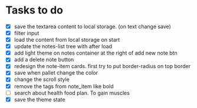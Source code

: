 # Tasks to do

- [x] save the textarea content to local storage. (on text change save)
- [x] filter input
- [x] load the content from local storage on start
- [x] update the notes-list tree with after load
- [x] add light theme on notes container at the right of add new note btn
- [x] add a delete note button
- [x] redesign the note-item cards. first try to put border-radius on top border
- [x] save when pallet change the color
- [x] change the scroll style
- [x] remove the tags from note_item like bold
- [ ] search about health food plan. To gain muscles
- [x] save the theme state